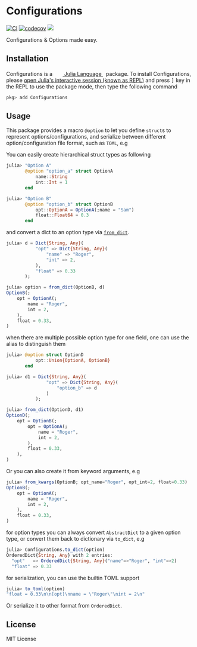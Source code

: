 # Configurations

[![CI](https://github.com/Roger-luo/Configurations.jl/workflows/CI/badge.svg)](https://github.com/Roger-luo/Configurations.jl/actions)
[![codecov](https://codecov.io/gh/Roger-luo/Configurations.jl/branch/master/graph/badge.svg?token=U604BQGRV1)](https://codecov.io/gh/Roger-luo/Configurations.jl)
[![][docs-dev-img]][docs-dev-url]

Configurations & Options made easy.

## Installation

<p>
Configurations is a &nbsp;
    <a href="https://julialang.org">
        <img src="https://raw.githubusercontent.com/JuliaLang/julia-logo-graphics/master/images/julia.ico" width="16em">
        Julia Language
    </a>
    &nbsp; package. To install Configurations,
    please <a href="https://docs.julialang.org/en/v1/manual/getting-started/">open
    Julia's interactive session (known as REPL)</a> and press <kbd>]</kbd> key in the REPL to use the package mode, then type the following command
</p>

```julia
pkg> add Configurations
```

## Usage

This package provides a macro `@option` to let you define `struct`s to represent options/configurations, and serialize between
different option/configuration file format, such as `TOML`, e.g

You can easily create hierarchical struct types as following

```julia
julia> "Option A"
       @option "option_a" struct OptionA
           name::String
           int::Int = 1
       end

julia> "Option B"
       @option "option_b" struct OptionB
           opt::OptionA = OptionA(;name = "Sam")
           float::Float64 = 0.3
       end
```

and convert a dict to an option type via [`from_dict`](@ref).

```julia
julia> d = Dict{String, Any}(
           "opt" => Dict{String, Any}(
               "name" => "Roger",
               "int" => 2,
           ),
           "float" => 0.33
       );

julia> option = from_dict(OptionB, d)
OptionB(;
    opt = OptionA(;
        name = "Roger",
        int = 2,
    ),
    float = 0.33,
)
```

when there are multiple possible option type for one field,
one can use the alias to distinguish them

```julia
julia> @option struct OptionD
           opt::Union{OptionA, OptionB}
       end

julia> d1 = Dict{String, Any}(
               "opt" => Dict{String, Any}(
                   "option_b" => d
               )
           );

julia> from_dict(OptionD, d1)
OptionD(;
    opt = OptionB(;
        opt = OptionA(;
            name = "Roger",
            int = 2,
        ),
        float = 0.33,
    ),
)
```

Or you can also create it from keyword arguments, e.g

```julia
julia> from_kwargs(OptionB; opt_name="Roger", opt_int=2, float=0.33)
OptionB(;
    opt = OptionA(;
        name = "Roger",
        int = 2,
    ),
    float = 0.33,
)
```

for option types you can always convert `AbstractDict` to a given option type,
or convert them back to dictionary via `to_dict`, e.g

```julia
julia> Configurations.to_dict(option)
OrderedDict{String, Any} with 2 entries:
  "opt"   => OrderedDict{String, Any}("name"=>"Roger", "int"=>2)
  "float" => 0.33
```

for serialization, you can use the builtin TOML support

```julia
julia> to_toml(option)
"float = 0.33\n\n[opt]\nname = \"Roger\"\nint = 2\n"
```

Or serialize it to other format from `OrderedDict`.

## License

MIT License

[docs-dev-img]: https://img.shields.io/badge/docs-dev-blue.svg
[docs-dev-url]: https://rogerluo.me/Configurations.jl/dev/
